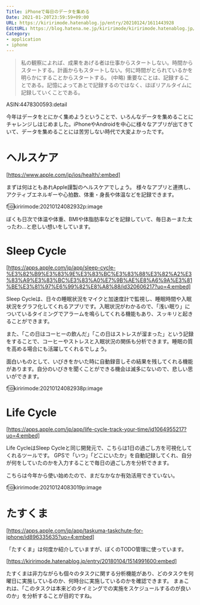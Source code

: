 ```yaml
---
Title: iPhoneで毎日のデータを集める
Date: 2021-01-20T23:59:59+09:00
URL: https://kiririmode.hatenablog.jp/entry/20210124/1611443928
EditURL: https://blog.hatena.ne.jp/kiririmode/kiririmode.hatenablog.jp/atom/entry/26006613682240296
Category:
- application
- iphone
---
```


> 私の観察によれば、成果をあげる者は仕事からスタートしない。時間からスタートする。計画からもスタートしない。何に時間がとられているかを明らかにすることからスタートする。
> (中略)
> 重要なことは、記録することである。記憶によってあとで記録するのではなく、ほぼリアルタイムに記録していくことである。

ASIN:4478300593:detail

今年はデータをとにかく集めようということで、いろんなデータを集めることにチャレンジしはじめました。iPhoneやAndroidを中心に様々なアプリが出てきていて、データを集めることには苦労しない時代で大変よかったです。

# ヘルスケア

[https://www.apple.com/jp/ios/health/:embed]

まずは何はともあれApple謹製のヘルスケアでしょう。
様々なアプリと連携し、アクティブエネルギーや心拍数、体重・身長や体温などを記録できます。

f:id:kiririmode:20210124082932p:image

ぼくも日次で体温や体重、BMIや体脂肪率などを記録していて、毎日あーまた太ったわ…と悲しい想いをしています。

# Sleep Cycle

[https://apps.apple.com/jp/app/sleep-cycle-%E3%82%B9%E3%83%9E%E3%83%BC%E3%83%88%E3%82%A2%E3%83%A9%E3%83%BC%E3%83%A0%E7%9B%AE%E8%A6%9A%E3%81%BE%E3%81%97%E6%99%82%E8%A8%88/id320606217?uo=4:embed]

Sleep Cycleは、日々の睡眠状況をマイクと加速度計で監視し、睡眠時間や入眠状況をグラフ化してくれるアプリです。入眠状況がわかるので、「浅い眠り」についているタイミングでアラームを鳴らしてくれる機能もあり、スッキリと起きることができます。

また、「この日はコーヒーの飲んだ」「この日はストレスが溜まった」という記録をすることで、コーヒーやストレスと入眠状況の関係も分析できます。睡眠の質を高める場合にも活躍してくれるでしょう。

面白いものとして、いびきをかいた時に自動録音しその結果を残してくれる機能があります。自分のいびきを聞くことができる機会は滅多にないので、悲しい思いができます。

f:id:kiririmode:20210124082938p:image

# Life Cycle

[https://apps.apple.com/jp/app/life-cycle-track-your-time/id1064955217?uo=4:embed]

Life CycleはSleep Cycleと同じ開発元で、こちらは1日の過ごし方を可視化してくれるツールです。
GPSで「いつ」「どこにいたか」を自動記録してくれ、自分が何をしていたのかを入力することで毎日の過ごし方を分析できます。

こちらは今年から使い始めたので、まだなかなか有効活用できていない。

f:id:kiririmode:20210124083019p:image

# たすくま

[https://apps.apple.com/jp/app/taskuma-taskchute-for-iphone/id896335635?uo=4:embed]

「たすくま」は何度か紹介していますが、ぼくのTODO管理に使っています。

[https://kiririmode.hatenablog.jp/entry/20180104/1514991600:embed]

たすくまは非力ながらも個々のタスクに関する分析機能があり、どのタスクを何曜日に実施しているのか、何時台に実施しているのかを確認できます。
まぁこれは、「このタスクは本来どのタイミングでの実施をスケジュールするのが良いのか」を分析することが目的ですね。
